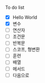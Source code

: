 To do list
- [x]  Hello World
- [x]  변수
- [ ]  연산자
- [ ]  조건문
- [ ]  반복문
- [ ]  스코프, 형변환
- [ ]  훈련
- [ ]  배열
- [ ]  메서드
- [ ]  다음으로